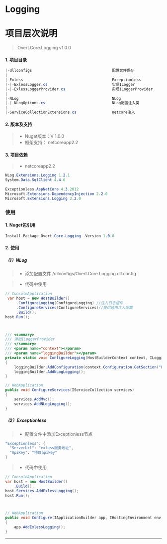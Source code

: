 ﻿# Logging

# 项目层次说明

> Overt.Core.Logging v1.0.0


<a name="e0bf0e74"></a>
#### 1. 项目目录

```csharp
|-dllconfigs                                    配置文件保存
|
|-Exless                                        Exceptionless
|-|-ExlessLogger.cs                        		实现ILogger
|-|-ExlessLoggerProvider.cs                     实现ILoggerProvider
|
|-NLog                                    		NLog
|-|-NLogOptions.cs                       		NLog配置注入类
|
|-ServiceCollectionExtensions.cs            	netcore注入
```

<a name="d81d4a08"></a>
#### 2. 版本及支持
> - Nuget版本：V 1.0.0
> - 框架支持： netcoreapp2.2



<a name="7aaf7e9e"></a>
#### 3. 项目依赖
> - netcoreapp2.2

```csharp
NLog.Extensions.Logging 1.2.1
System.Data.SqlClient 4.4.0
    
Exceptionless.AspNetCore 4.3.2012
Microsoft.Extensions.DependencyInjection 2.2.0
Microsoft.Extensions.Logging 2.2.0
```

<a name="ecff77a8"></a>
### 使用
<a name="ee74eed7"></a>
#### 1. Nuget包引用
```csharp
Install-Package Overt.Core.Logging -Version 1.0.0
```

<a name="b3312061"></a>
#### 2. 使用
<a name="c014a30f"></a>
##### （1）NLog
> - 添加配置文件 /dllconfigs/Overt.Core.Logging.dll.config


> - 代码中使用

```csharp
// ConsoleApplication
 var host = new HostBuilder()
     .ConfigureLogging(ConfigureLogging) //注入日志组件
     .ConfigureServices(ConfigureServices)//提供通用注入配置
     .Build();
host.Run();



/// <summary>
/// 添加ILoggerProvider
/// </summary>
/// <param name="context"></param>
/// <param name="loggingBuilder"></param>
private static void ConfigureLogging(HostBuilderContext context, ILoggingBuilder loggingBuilder)
{
	loggingBuilder.AddConfiguration(context.Configuration.GetSection("Logging"));
    loggingBuilder.AddNLogLogging();
}

// WebApplication
public void ConfigureServices(IServiceCollection services)
{
    services.AddMvc();
    services.AddNLogLogging();
}
```

<a name="53ILn"></a>
##### （2）Exceptionless
> - 配置文件中添加Exceptionless节点

```csharp
"Exceptionless": {
  "ServerUrl": "exless服务地址",
  "ApiKey": "项目apikey"
}
```

> - 代码中使用


```csharp
// ConsoleApplication
var host = new HostBuilder()
    .Build();
host.Services.AddExlessLogging();
host.Run();



// WebApplication
public void Configure(IApplicationBuilder app, IHostingEnvironment env)
{
	app.AddExlessLogging();
}

```

---


